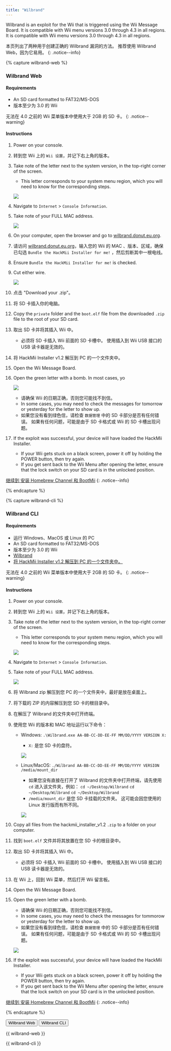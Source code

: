 ```yaml
---
title: "Wilbrand"
---
```


Wilbrand is an exploit for the Wii that is triggered using the Wii Message Board. It is compatible with Wii menu versions 3.0 through 4.3 in all regions. It is compatible with Wii menu versions 3.0 through 4.3 in all regions.

本页列出了两种用于创建正确的 Wilbrand 漏洞的方法。 推荐使用 Wilbrand Web，因为它易用。
{: .notice--info}

{% capture wilbrand-web %}

### Wilbrand Web

#### Requirements

* An SD card formatted to FAT32/MS-DOS
* 版本至少为 3.0 的 Wii

无法在 4.0 之前的 Wii 菜单版本中使用大于 2GB 的 SD 卡。
{: .notice--warning}

#### Instructions

1. Power on your console.
1. 转到您 Wii 上的 `Wii 设置`，并记下右上角的版本。
1. Take note of the letter next to the system version, in the top-right corner of the screen.
    + This letter corresponds to your system menu region, which you will need to know for the corresponding steps.

    ![](/images/wii/SystemMenuVersion.png)

1. Navigate to `Internet` > `Console Information`.
1. Take note of your FULL MAC address.

    ![](/images/wii/MacAddress.png)

1. On your computer, open the browser and go to [wilbrand.donut.eu.org](https://wilbrand.donut.eu.org/).
1. 请访问 [wilbrand.donut.eu.org](https://wilbrand.donut.eu.org/)，输入您的 Wii 的 MAC 、版本、区域，确保已勾选 `Bundle the HackMii Installer for me!` ，然后剪断其中一根电线。
1. Ensure `Bundle the HackMii Installer for me!` is checked.
1. Cut either wire.

    ![](/images/exploits/wilbrand/web.png)

1. 点击 "Download your .zip"。
1. 将 SD 卡插入你的电脑。
1. Copy the `private` folder and the `boot.elf` file from the downloaded `.zip` file to the root of your SD card.
1. 取出 SD 卡并将其插入 Wii 中。
    + 必须将 SD 卡插入 Wii 前面的 SD 卡槽中。 使用插入到 Wii USB 接口的 USB 读卡器是无效的。
1. 将 HackMii Installer v1.2 解压到 PC 的一个文件夹中。
1. Open the Wii Message Board.
1. Open the green letter with a bomb. In most cases, yo

    ![](/images/exploits/wilbrand/msgboard.png)

    + 请确保 Wii 的日期正确，否则您可能找不到信。
    + In some cases, you may need to check the messages for tomorrow or yesterday for the letter to show up.
    + 如果您没有看到绿色信，请检查 `数据管理` 中的 SD 卡部分是否有任何错误。 如果有任何问题，可能是由于 SD 卡格式或 Wii 的 SD 卡槽出现问题。


1. If the exploit was successful, your device will have loaded the HackMii Installer.
    + If your Wii gets stuck on a black screen, power it off by holding the POWER button, then try again.
    + If you get sent back to the Wii Menu after opening the letter, ensure that the lock switch on your SD card is in the unlocked position.

[继续到 安装 Homebrew Channel 和 BootMii](hbc)
{: .notice--info}

{% endcapture %}

{% capture wilbrand-cli %}

### Wilbrand CLI

#### Requirements

* 运行 Windows、MacOS 或 Linux 的 PC
* An SD card formatted to FAT32/MS-DOS
* 版本至少为 3.0 的 Wii
* [Wilbrand](https://static.wiidatabase.de/Wilbrand.zip)
* [将 HackMii Installer v1.2 解压到 PC 的一个文件夹中。](https://bootmii.org/download/)

无法在 4.0 之前的 Wii 菜单版本中使用大于 2GB 的 SD 卡。
{: .notice--warning}

#### Instructions

1. Power on your console.
1. 转到您 Wii 上的 `Wii 设置`，并记下右上角的版本。
1. Take note of the letter next to the system version, in the top-right corner of the screen.
    + This letter corresponds to your system menu region, which you will need to know for the corresponding steps.

    ![](/images/wii/SystemMenuVersion.png)

1. Navigate to `Internet` > `Console Information`.
1. Take note of your FULL MAC address.

    ![](/images/wii/MacAddress.png)

1. 将 Wilbrand zip 解压到您 PC 的一个文件夹中，最好是放在桌面上。
1. 将下载的 ZIP 的内容解压到您 SD 卡的根目录中。
1. 在解压了 Wilbrand 的文件夹中打开终端。
1. 使用您 Wii 的版本和 MAC 地址运行以下命令：

    + Windows: `.\Wilbrand.exe AA-BB-CC-DD-EE-FF MM/DD/YYYY VERSION X:`
        + `X:` 是您 SD 卡的盘符。

        ![](/images/exploits/wilbrand/windows.png)

    + Linux/MacOS: `./Wilbrand AA-BB-CC-DD-EE-FF MM/DD/YYYY VERSION /media/mount_dir`
        + 如果您没有直接在打开了 Wilbrand 的文件夹中打开终端，请先使用 `cd` 进入该文件夹，例如： `cd ~/Desktop/Wilbrand` `cd ~/Desktop/Wilbrand` `cd ~/Desktop/Wilbrand`
        + `/media/mount_dir` 是您 SD 卡挂载的文件夹。 这可能会因您使用的 Linux 发行版而有所不同。

        ![](/images/exploits/wilbrand/linux.png)

1. Copy all files from the hackmii_installer_v1.2 `.zip` to a folder on your computer.
1. 找到 `boot.elf` 文件并将其放置在您 SD 卡的根目录中。
1. 取出 SD 卡并将其插入 Wii 中。
    + 必须将 SD 卡插入 Wii 前面的 SD 卡槽中。 使用插入到 Wii USB 接口的 USB 读卡器是无效的。
1. 在 Wii 上，回到 Wii 菜单，然后打开 Wii 留言板。
1. Open the Wii Message Board.
1. Open the green letter with a bomb.
    + 请确保 Wii 的日期正确，否则您可能找不到信。
    + In some cases, you may need to check the messages for tommorow or yesterday for the letter to show up.
    + 如果您没有看到绿色信，请检查 `数据管理` 中的 SD 卡部分是否有任何错误。 如果有任何问题，可能是由于 SD 卡格式或 Wii 的 SD 卡槽出现问题。

    ![](/images/exploits/wilbrand/msgboard.png)

1. If the exploit was successful, your device will have loaded the HackMii Installer.
    + If your Wii gets stuck on a black screen, power it off by holding the POWER button, then try again.
    + If you get sent back to the Wii Menu after opening the letter, ensure that the lock switch on your SD card is in the unlocked position.

[继续到 安装 Homebrew Channel 和 BootMii](hbc)
{: .notice--info}

{% endcapture %}

<button class="btn btn--large btn--primary tabLink" onClick="select_tab(event, 'wilbrand-web')"> Wilbrand Web </button>
<button class="btn btn--large btn--info tabLink" onClick="select_tab(event, 'wilbrand-cli')"> Wilbrand CLI </button>

<div class="tabContent tabDefualt" id="wilbrand-web" markdown="1">

{{ wilbrand-web }}
</div>
<div class="tabContent" id="wilbrand-cli" markdown="1">
{{ wilbrand-cli }}
</div>

<script>
    const tabContents = document.getElementsByClassName('tabContent');
    const tabLinks    = document.getElementsByClassName('tabLink');

    for (tab of tabContents) { tab.style.display = 'none'; }
    document.getElementsByClassName('tabDefualt')[0].style.display = 'block';

    function select_tab(event, tab_id)
    {
        for (tab of tabContents) { tab.style.display = 'none'; }
        for (btn of tabLinks) { btn.className = btn.className.replace('btn--primary', 'btn--info'); }

        document.getElementById(tab_id).style.display = 'block';
        event.currentTarget.className = event.currentTarget.className.replace('btn--info', 'btn--primary');
    }
</script>
